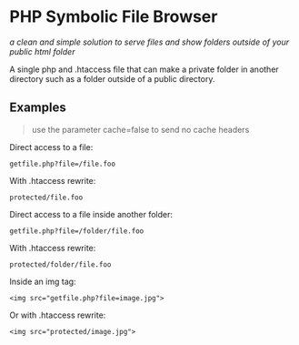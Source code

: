 PHP Symbolic File Browser
=========================
*a clean and simple solution to serve files and show folders outside of your public html folder*

A single php and .htaccess file that can make a private folder in another directory such as a folder outside of a public directory.

Examples
--------
>use the parameter cache=false to send no cache headers

Direct access to a file:
```
getfile.php?file=/file.foo
```
With .htaccess rewrite:
```
protected/file.foo
```
Direct access to a file inside another folder:
```
getfile.php?file=/folder/file.foo
```
With .htaccess rewrite:
```
protected/folder/file.foo
```

Inside an img tag:
```
<img src="getfile.php?file=image.jpg">
```
Or with .htaccess rewrite:
```
<img src="protected/image.jpg">
```
